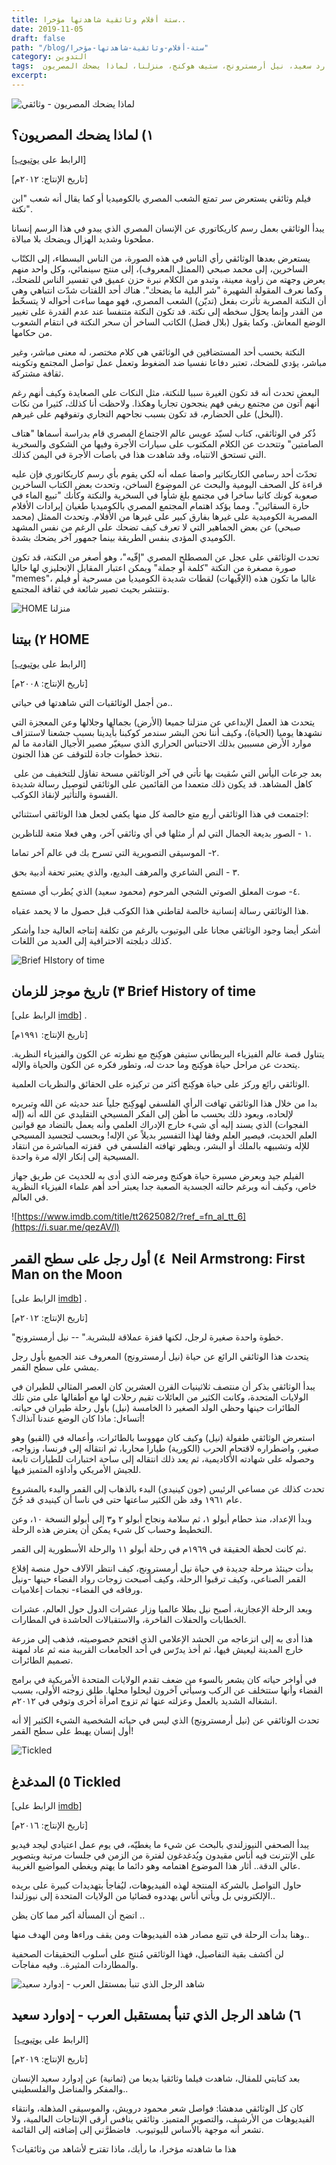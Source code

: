 ```yaml
---
title: ستة أفلام وثائقية شاهدتها مؤخرا..
date: 2019-11-05
draft: false
path: "/blog/ستة-أفلام-وثائقية-شاهدتها-مؤخرا"
category: التدوين
tags:  وثائقيات، إدوارد سعيد، نيل أرمسترونج، ستيف هوكنج، منزلنا، لماذا يضحك المصريون
excerpt:
---
```


![لماذا يضحك المصريون - وثائقي](https://i.suar.me/LarAE/l)

١) لماذا يضحك المصريون؟ 
------------------------

[الرابط على [يوتيوب](https://www.youtube.com/watch?v=Go7BrHNIIE8 "وثائقي لماذا يضحك المصريون")]

[تاريخ الإنتاج: ٢٠١٢م]

فيلم وثائقي يستعرض سر تمتع الشعب المصري بالكوميديا أو كما يقال أنه شعب "ابن نكتة". 

يبدأ الوثائقي بعمل رسم كاريكاتوري عن الإنسان المصري الذي يبدو في هذا الرسم إنسانا مطحونا وشديد الهزال ويضحك بلا مبالاة.

يستعرض بعدها الوثائقي رأي الناس في هذه الصورة، من الناس البسطاء، إلى الكتّاب الساخرين، إلى محمد صبحي (الممثل المعروف)، إلى منتج سينمائي، وكل واحد منهم يعرض وجهته من زاوية معينة، وتبدو من الكلام نبرة حزن عميق في تفسير الناس للضحك، وكما نعرف المقولة الشهيرة "شر البلية ما يضحك". هناك أحد اللفتات شدّت انتباهي وهي أن النكتة المصرية تأثرت بفعل (تديّن) الشعب المصري، فهو مهما ساءت أحواله لا يتسخّط من القدر وإنما يحوّل سخطه إلى نكتة. قد تكون النكتة متنفسا عند عدم القدرة على تغيير الوضع المعاش. وكما يقول (بلال فضل) الكاتب الساخر أن سحر النكتة في انتقام الشعوب من حكامها. 

النكتة بحسب أحد المستضافين في الوثائقي هي كلام مختصر، له معنى مباشر، وغير مباشر، يؤدي للضحك، تعتبر دفاعا نفسيا ضد الضغوط وتعمل عمل تواصل المجتمع وتكوينه ثقافة مشتركة. 

البعض تحدث أنه قد تكون الغيرة سببا للنكتة، مثل النكات على الصعايدة وكيف أنهم رغم أنهم آتون من مجتمع ريفي فهم ينجحون تجاريا وهكذا. ولاحظت أنا كذلك، كثيرا من نكات (البخل) على الحضارم، قد تكون بسبب نجاحهم التجاري وتفوقهم على غيرهم. 

ذُكر في الوثائقي، كتاب لسيّد عويس عالم الاجتماع المصري قام بدراسة أسماها "هتاف الصامتين" وتتحدث عن الكلام المكتوب على سيارات الأجرة وفيها من الشكوى والسخرية التي تستحق الانتباه، وقد شاهدت هذا في باصات الأجرة في اليمن كذلك. 

تحدّث أحد رسامي الكاريكاتير واصفا عمله أنه لكي يقوم بأي رسم كاريكاتوري فإن عليه قراءة كل الصحف اليومية والبحث عن الموضوع الساخن، وتحدث بعض الكتاب الساخرين صعوبة كونك كاتبا ساخرا في مجتمع بلغ شأوا في السخرية والنكتة وكأنك "تبيع الماء في حارة السقائين". ومما يؤكد اهتمام المجتمع المصري بالكوميديا طغيان إيرادات الأفلام المصرية الكوميدية على غيرها بفارق كبير على غيرها من الأفلام. وتحدث الممثل (محمد صبحي) عن بعض الجماهير التي لا تعرف كيف تضحك على الرغم من نفس المشهد الكوميدي المؤدى بنفس الطريقة بينما جمهور آخر يضحك بشدة. 

تحدث الوثائقي على عجل عن المصطلح المصري "إفّيه"، وهو أصغر من النكتة، قد تكون صورة مصغرة من النكتة "كلمة أو جملة" ويمكن اعتبار المقابل الإنجليزي لها حاليا "memes"، غالبا ما تكون هذه (الإفّيهات) لقطات شديدة الكوميديا من مسرحية أو فيلم وتنتشر بحيث تصير شائعة في ثقافة المجتمع.

![HOME منزلنا](https://i.suar.me/NXx5V/l)

٢) بيتنا HOME
-------------

[الرابط على [يوتيوب](https://www.youtube.com/watch?v=E9-k7wtS3bg "وثائقي بيتنا HOME ")] 

[تاريخ الإنتاج: ٢٠٠٨م]

من أجمل الوثائقيات التي شاهدتها في حياتي.. 

يتحدث هذ العمل الإبداعي عن منزلنا جميعا (الأرض) بجمالها وجلالها وعن المعجزة التي نشهدها يوميا (الحياة)، وكيف أننا نحن البشر سندمر كوكبنا بأيدينا بسبب جشعنا لاستنزاف موارد الأرض مسببين بذلك الاحتباس الحراري الذي سيغيّر مصير الأجيال القادمة ما لم نتخذ خطوات جادة للتوقف عن هذا الجنون. 

 بعد جرعات اليأس التي سُقيت بها تأتي في آخر الوثائقي مسحة تفاؤل للتخفيف من على كاهل المشاهد. قد يكون ذلك متعمدا من القائمين على الوثائقي لتوصيل رسالة شديدة القسوة والتأثير لإنقاذ الكوكب. 

اجتمعت في هذا الوثائقي أربع متع خالصة كل منها يكفي لجعل هذا الوثائقي استثنائي: 

١ - الصور بديعة الجمال التي لم أر مثلها في أي وثائقي آخر، وهي فعلا متعة للناظرين.

٢- الموسيقى التصويرية التي تسرح بك في عالم آخر تماما.

٣ - النص الشاعري والمرهف البديع، والذي يعتبر تحفة أدبية بحق. 

٤- صوت المعلق الصوتي الشجي المرحوم (محمود سعيد) الذي يُطرب أي مستمع. 

هذا الوثائقي رسالة إنسانية خالصة لقاطني هذا الكوكب قبل حصول ما لا يحمد عقباه. 

أشكر أيضا وجود الوثائقي مجانا على اليوتيوب بالرغم من تكلفة إنتاجه العالية جدا وأشكر كذلك دبلجته الاحترافية إلى العديد من اللغات. 

![Brief HIstory of time](https://i.suar.me/O87Gx/l)

٣) تاريخ موجز للزمان Brief History of time
------------------------------------------

[الرابط على [imdb](https://www.imdb.com/title/tt0103882/ "Brief History of time ")] . 

[تاريخ الإنتاج: ١٩٩١م]

يتناول قصة عالم الفيزياء البريطاني ستيفن هوكِنج مع نظرته عن الكون والفيزياء النظرية. يتحدث عن مراحل حياة هوكِنج وما حدث له، وتطور فكره عن الكون والحياة والإله.

الوثائقي رائع وركز على حياة هوكِنج أكثر من تركيزه على الحقائق والنظريات العلمية.

بدا من خلال هذا الوثائقي تهافت الرأي الفلسفي لهوكِنج جلياً عند حديثه عن الله وتبريره لإلحاده، ويعود ذلك بحسب ما أظن إلى الفكر المسيحي التقليدي عن الله أنه (إله الفجوات) الذي يسند إليه أي شيء خارج الإدراك العلمي وأنه يعمل بالتضاد مع قوانين العلم الحديث، فيصير العلم وفقا لهذا التفسير بديلاً عن الإله! وبحسب لتجسيد المسيحي للإله وتشبيهه بالملك أو البشر، ويظهر تهافته الفلسفي في  قفزته المباشرة من انتقاد المسيحية إلى إنكار الإله مرة واحدة.

الفيلم جيد ويعرض مسيرة حياة هوكنج ومرضه الذي أدى به للحديث عن طريق جهاز خاص، وكيف أنه وبرغم حالته الجسدية الصعبة جدا يعبتر أحد أهم علماء الفيزياء النظرية في العالم.

![https://www.imdb.com/title/tt2625082/?ref_=fn_al_tt_6](https://i.suar.me/qezAV/l)

٤) أول رجل على سطح القمر  Neil Armstrong: First Man on the Moon
---------------------------------------------------------------

[الرابط على [imdb](https://www.imdb.com/title/tt2625082/ "https://www.imdb.com/title/tt2625082/?ref_=fn_al_tt_6")] . 

[تاريخ الإنتاج: ٢٠١٢م]

"خطوة واحدة صغيرة لرجل، لكنها قفزة عملاقة للبشرية." -- نيل أرمسترونج. 

يتحدث هذا الوثائقي الرائع عن حياة (نيل أرمسترونج) المعروف عند الجميع بأول رجل يمشي على سطح القمر. 

يبدأ الوثائقي بذكر أن منتصف ثلاثينيات القرن العشرين كان العصر المثالي للطيران في الولايات المتحدة، وكانت الكثير من العائلات تقيم رحلات لها مع أطفالها على متن تلك الطائرات حينها وحظي الولد الصغير ذا الخامسة (نيل) بأول رحلة طيران في حياته. أتساءل: ماذا كان الوضع عندنا آنذاك؟!

استعرض الوثائقي طفولة (نيل) وكيف كان مهووسا بالطائرات، وأعماله في (القبو) وهو صغير، واضطراره لاقتحام الحرب (الكورية) طيارا محاربا، ثم انتقاله إلى فرنسا، وزواجه، وحصوله على شهادته الأكاديمية، ثم يعد ذلك انتقاله إلى ساحة اختبارات للطيارات تابعة للجيش الأمريكي وأداؤه المتميز فيها.

تحدث كذلك عن مساعي الرئيس (جون كينيدي) البدء بالذهاب إلى القمر والبدء بالمشروع عام ١٩٦١ وقد ظن الكثير ساعتها حتى في ناسا أن كينيدي قد جُنّ. 

وبدأ الإعداد، منذ حطام أبولو ١، ثم سلامة ونجاح أبولو ٢ و٣ إلى أبولو النسخة ١٠، وعن التخطيط وحساب كل شيء يمكن أن يعترض هذه الرحلة. 

ثم كانت لحظة الحقيقة في ١٩٦٩م في رحلة أبولو ١١ والرحلة الأسطورية إلى القمر. 

بدأت حينئذ مرحلة جديدة في حياة نيل أرمسترونج، كيف انتظر الآلاف حول منصة إقلاع القمر الصناعي، وكيف ترقبوا الرحلة، وكيف أصبحت زوجات رواد الفضاء حينها -ونيل ورفاقه في الفضاء- نجمات إعلاميات. 

وبعد الرحلة الإعجازية، أصبح نيل بطلا عالميا وزار عشرات الدول حول العالم، عشرات الخطابات والحفلات الفاخرة، والاستقبالات الحاشدة في المطارات. 

هذا أدى به إلى انزعاجه من الحشد الإعلامي الذي اقتحم خصوصيته، فذهب إلى مزرعة خارج المدينة ليعيش فيها، ثم أخذ يدرّس في أحد الجامعات القريبة منه ثم عاد لمهنة تصميم الطائرات.

في أواخر حياته كان يشعر بالسوء من ضعف تقدم الولايات المتحدة الأمريكية في برامج الفضاء وأنها ستتخلف عن الركب وسيأتي آخرون ليحلوا محلها. طلق زوجته الأولى، بسبب انشغاله الشديد بالعمل وعزلته عنها ثم تزوج امرأة أخرى وتوفي في ٢٠١٢م. 

تحدث الوثائقي عن (نيل أرمسترونج) الذي ليس في حياته الشخصية الشيء الكثير إلا أنه أول إنسان يهبط على سطح القمر!

![Tickled ](https://i.suar.me/jowgB/l)

٥) المدغدغ Tickled 
-------------------

[الرابط على [imdb](https://www.imdb.com/title/tt5278506/ "Tikled")] 

[تاريخ الإنتاج: ٢٠١٦م]

يبدأ الصحفي النيوزلندي بالبحث عن شيء ما يغطيّه، في يوم عمل اعتيادي ليجد فيديو على الإنترنت فيه أناس مقيدون ويُدغدغون لفترة من الزمن في جلسات مرتبة وبتصوير عالي الدقة.. أثار هذا الموضوع اهتمامه وهو دائما ما يهتم ويغطي المواضيع الغريبة. 

حاول التواصل بالشركة المنتجة لهذه الفيديوهات، ليُفاجأ بتهديدات كبيرة على بريده الإلكتروني بل ويأتي أناس يهددوه قضائيا من الولايات المتحدة إلى نيوزلندا.. 

اتضح أن المسألة أكبر مما كان يظن ..

وهنا بدأت الرحلة في تتبع مصادر هذه الفيديوهات ومن يقف وراءها ومن الهدف منها.. 

لن أكشف بقية التفاصيل، فهذا الوثائقي مُنتج على أسلوب التحقيقات الصحفية والمطاردات المثيرة.. وفيه مفاجآت.

![شاهد الرجل الذي تنبأ بمستقل العرب - إدوارد سعيد](https://i.suar.me/dZ8ra/l)

٦) شاهد الرجل الذي تنبأ بمستقبل العرب - إدوارد سعيد
---------------------------------------------------

 [الرابط على [يوتيوب](https://www.youtube.com/watch?v=nEu3Nuxx7Us "الرجل الذي تنبأ يمستقبل العرب - إدوارد سعيد")]

[تاريخ الإنتاج: ٢٠١٩م]

بعد كتابتي للمقال، شاهدت فيلما وثائقيا بديعا من (ثمانية) عن إدوارد سعيد الإنسان والمفكر والمناضل والفلسطيني..  

كان كل الوثائقي مدهشا: فواصل شعر محمود درويش، والموسيقى المذهلة، وانتقاء الفيديوهات من الأرشيف، والتصوير المتميز. وثائقي ينافس أرقى الإنتاجات العالمية، ولا تشعر أنه موجهة بالأساس لليوتيوب.  فاضطرَّني إلى إضافته إلى القائمة.

هذا ما شاهدته مؤخرا، ما رأيك، ماذا تقترح لأشاهد من وثائقيات؟